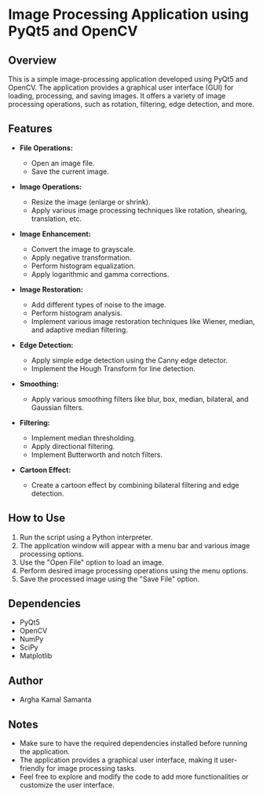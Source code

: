# Image Processing Application using PyQt5 and OpenCV

## Overview
This is a simple image-processing application developed using PyQt5 and OpenCV. The application provides a graphical user interface (GUI) for loading, processing, and saving images. It offers a variety of image processing operations, such as rotation, filtering, edge detection, and more.

## Features
- **File Operations:**
  - Open an image file.
  - Save the current image.

- **Image Operations:**
  - Resize the image (enlarge or shrink).
  - Apply various image processing techniques like rotation, shearing, translation, etc.

- **Image Enhancement:**
  - Convert the image to grayscale.
  - Apply negative transformation.
  - Perform histogram equalization.
  - Apply logarithmic and gamma corrections.

- **Image Restoration:**
  - Add different types of noise to the image.
  - Perform histogram analysis.
  - Implement various image restoration techniques like Wiener, median, and adaptive median filtering.

- **Edge Detection:**
  - Apply simple edge detection using the Canny edge detector.
  - Implement the Hough Transform for line detection.

- **Smoothing:**
  - Apply various smoothing filters like blur, box, median, bilateral, and Gaussian filters.

- **Filtering:**
  - Implement median thresholding.
  - Apply directional filtering.
  - Implement Butterworth and notch filters.

- **Cartoon Effect:**
  - Create a cartoon effect by combining bilateral filtering and edge detection.

## How to Use
1. Run the script using a Python interpreter.
2. The application window will appear with a menu bar and various image processing options.
3. Use the "Open File" option to load an image.
4. Perform desired image processing operations using the menu options.
5. Save the processed image using the "Save File" option.

## Dependencies
- PyQt5
- OpenCV
- NumPy
- SciPy
- Matplotlib

## Author
- Argha Kamal Samanta

## Notes
- Make sure to have the required dependencies installed before running the application.
- The application provides a graphical user interface, making it user-friendly for image processing tasks.
- Feel free to explore and modify the code to add more functionalities or customize the user interface.
